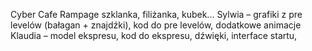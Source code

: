 
Cyber Cafe Rampage 
szklanka, filiżanka, kubek...
Sylwia – grafiki z pre levelów (bałagan + znajdźki), kod do pre levelów, dodatkowe animacje
Klaudia – model ekspresu, kod do ekspresu, dźwięki, interface startu,
